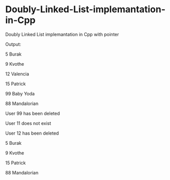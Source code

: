 # Doubly-Linked-List-implemantation-in-Cpp
Doubly Linked List implemantation in Cpp with pointer

Output:

5 Burak

9 Kvothe

12 Valencia

15 Patrick

99 Baby Yoda

88 Mandalorian

User 99 has been deleted

User 11 does not exist

User 12 has been deleted

5 Burak

9 Kvothe

15 Patrick

88 Mandalorian
